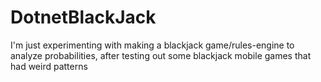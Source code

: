 # DotnetBlackJack
I'm just experimenting with making a blackjack game/rules-engine to analyze probabilities, after testing out some blackjack mobile games that had weird patterns
